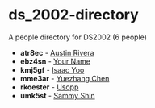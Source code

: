 # ds_2002-directory

A people directory for DS2002 (6 people)

- **atr8ec** - [Austin Rivera](people/atr8ec/)
- **ebz4sn** - [Your Name](people/ebz4sn/)
- **kmj5gf** - [Isaac Yoo](people/kmj5gf/)
- **mme3ar** - [Yuezhang Chen](people/mme3ar/)
- **rkoester** - [Usopp](people/rkoester/)
- **umk5st** - [Sammy Shin](people/umk5st/)
